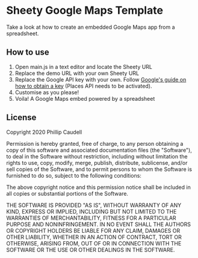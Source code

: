 # Sheety Google Maps Template
Take a look at how to create an embedded Google Maps app from a spreadsheet.

## How to use
1. Open main.js in a text editor and locate the Sheety URL
2. Replace the demo URL with your own Sheety URL
3. Replace the Google API key with your own. Follow [Google's guide on how to obtain a key](https://developers.google.com/maps/documentation/embed/get-started) (Places API needs to be activated). 
3. Customise as you please!
4. Voila! A Google Maps embed powered by a spreadsheet

## License
Copyright 2020 Phillip Caudell

Permission is hereby granted, free of charge, to any person obtaining a copy of this software and associated documentation files (the "Software"), to deal in the Software without restriction, including without limitation the rights to use, copy, modify, merge, publish, distribute, sublicense, and/or sell copies of the Software, and to permit persons to whom the Software is furnished to do so, subject to the following conditions:

The above copyright notice and this permission notice shall be included in all copies or substantial portions of the Software.

THE SOFTWARE IS PROVIDED "AS IS", WITHOUT WARRANTY OF ANY KIND, EXPRESS OR IMPLIED, INCLUDING BUT NOT LIMITED TO THE WARRANTIES OF MERCHANTABILITY, FITNESS FOR A PARTICULAR PURPOSE AND NONINFRINGEMENT. IN NO EVENT SHALL THE AUTHORS OR COPYRIGHT HOLDERS BE LIABLE FOR ANY CLAIM, DAMAGES OR OTHER LIABILITY, WHETHER IN AN ACTION OF CONTRACT, TORT OR OTHERWISE, ARISING FROM, OUT OF OR IN CONNECTION WITH THE SOFTWARE OR THE USE OR OTHER DEALINGS IN THE SOFTWARE.
